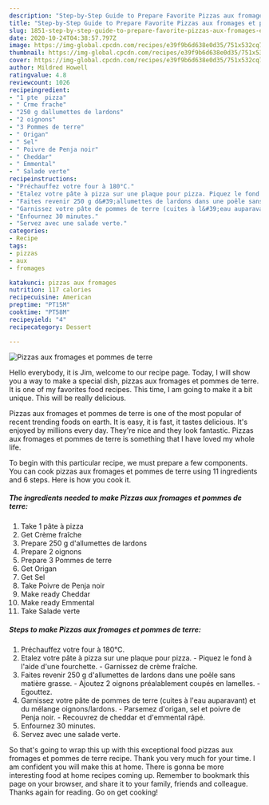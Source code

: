 ```yaml
---
description: "Step-by-Step Guide to Prepare Favorite Pizzas aux fromages et pommes de terre"
title: "Step-by-Step Guide to Prepare Favorite Pizzas aux fromages et pommes de terre"
slug: 1851-step-by-step-guide-to-prepare-favorite-pizzas-aux-fromages-et-pommes-de-terre
date: 2020-10-24T04:38:57.797Z
image: https://img-global.cpcdn.com/recipes/e39f9b6d638e0d35/751x532cq70/pizzas-aux-fromages-et-pommes-de-terre-photo-principale-de-la-recette.jpg
thumbnail: https://img-global.cpcdn.com/recipes/e39f9b6d638e0d35/751x532cq70/pizzas-aux-fromages-et-pommes-de-terre-photo-principale-de-la-recette.jpg
cover: https://img-global.cpcdn.com/recipes/e39f9b6d638e0d35/751x532cq70/pizzas-aux-fromages-et-pommes-de-terre-photo-principale-de-la-recette.jpg
author: Mildred Howell
ratingvalue: 4.8
reviewcount: 1026
recipeingredient:
- "1 pte  pizza"
- " Crme frache"
- "250 g dallumettes de lardons"
- "2 oignons"
- "3 Pommes de terre"
- " Origan"
- " Sel"
- " Poivre de Penja noir"
- " Cheddar"
- " Emmental"
- " Salade verte"
recipeinstructions:
- "Préchauffez votre four à 180°C."
- "Etalez votre pâte à pizza sur une plaque pour pizza. Piquez le fond à l&#39;aide d&#39;une fourchette. Garnissez de crème fraîche."
- "Faites revenir 250 g d&#39;allumettes de lardons dans une poêle sans matière grasse. Ajoutez 2 oignons préalablement coupés en lamelles. Egouttez."
- "Garnissez votre pâte de pommes de terre (cuites à l&#39;eau auparavant) et du mélange oignons/lardons. Parsemez d&#39;origan, sel et poivre de Penja noir. Recouvrez de cheddar et d&#39;emmental râpé."
- "Enfournez 30 minutes."
- "Servez avec une salade verte."
categories:
- Recipe
tags:
- pizzas
- aux
- fromages

katakunci: pizzas aux fromages 
nutrition: 117 calories
recipecuisine: American
preptime: "PT15M"
cooktime: "PT58M"
recipeyield: "4"
recipecategory: Dessert

---
```



![Pizzas aux fromages et pommes de terre](https://img-global.cpcdn.com/recipes/e39f9b6d638e0d35/751x532cq70/pizzas-aux-fromages-et-pommes-de-terre-photo-principale-de-la-recette.jpg)

Hello everybody, it is Jim, welcome to our recipe page. Today, I will show you a way to make a special dish, pizzas aux fromages et pommes de terre. It is one of my favorites food recipes. This time, I am going to make it a bit unique. This will be really delicious.

Pizzas aux fromages et pommes de terre is one of the most popular of recent trending foods on earth. It is easy, it is fast, it tastes delicious. It's enjoyed by millions every day. They're nice and they look fantastic. Pizzas aux fromages et pommes de terre is something that I have loved my whole life.




To begin with this particular recipe, we must prepare a few components. You can cook pizzas aux fromages et pommes de terre using 11 ingredients and 6 steps. Here is how you cook it.

<!--inarticleads1-->

##### The ingredients needed to make Pizzas aux fromages et pommes de terre:

1. Take 1 pâte à pizza
1. Get  Crème fraîche
1. Prepare 250 g d&#39;allumettes de lardons
1. Prepare 2 oignons
1. Prepare 3 Pommes de terre
1. Get  Origan
1. Get  Sel
1. Take  Poivre de Penja noir
1. Make ready  Cheddar
1. Make ready  Emmental
1. Take  Salade verte




<!--inarticleads2-->

##### Steps to make Pizzas aux fromages et pommes de terre:

1. Préchauffez votre four à 180°C.
1. Etalez votre pâte à pizza sur une plaque pour pizza. - Piquez le fond à l&#39;aide d&#39;une fourchette. - Garnissez de crème fraîche.
1. Faites revenir 250 g d&#39;allumettes de lardons dans une poêle sans matière grasse. - Ajoutez 2 oignons préalablement coupés en lamelles. - Egouttez.
1. Garnissez votre pâte de pommes de terre (cuites à l&#39;eau auparavant) et du mélange oignons/lardons. - Parsemez d&#39;origan, sel et poivre de Penja noir. - Recouvrez de cheddar et d&#39;emmental râpé.
1. Enfournez 30 minutes.
1. Servez avec une salade verte.




So that's going to wrap this up with this exceptional food pizzas aux fromages et pommes de terre recipe. Thank you very much for your time. I am confident you will make this at home. There is gonna be more interesting food at home recipes coming up. Remember to bookmark this page on your browser, and share it to your family, friends and colleague. Thanks again for reading. Go on get cooking!
